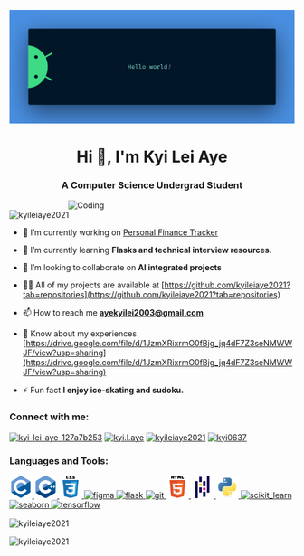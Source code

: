 ![MasterHead](https://raw.githubusercontent.com/ahmadhassan7/ahmadhassan7/master/resources/banner.png)

<h1 align="center">Hi 👋, I'm Kyi Lei Aye</h1>
<h3 align="center">A Computer Science Undergrad Student</h3>

<img align="right" alt="Coding" width="400" src="https://encrypted-tbn0.gstatic.com/images?q=tbn:ANd9GcTB8FvvXjYKhSP2cASxq3YT4X9bT0MNc6W-UA&s">

<p align="left"> <img src="https://komarev.com/ghpvc/?username=kyileiaye2021&label=Profile%20views&color=0e75b6&style=flat" alt="kyileiaye2021" /> </p>

- 🔭 I’m currently working on [Personal Finance Tracker](https://github.com/kyileiaye2021/Personal_Finance_Tracker)

- 🌱 I’m currently learning **Flasks and technical interview resources.**

- 👯 I’m looking to collaborate on **AI integrated projects**

- 👨‍💻 All of my projects are available at [https://github.com/kyileiaye2021?tab=repositories](https://github.com/kyileiaye2021?tab=repositories)

- 📫 How to reach me **ayekyilei2003@gmail.com**

- 📄 Know about my experiences [https://drive.google.com/file/d/1JzmXRixrmO0fBjg_jq4dF7Z3seNMWWJF/view?usp=sharing](https://drive.google.com/file/d/1JzmXRixrmO0fBjg_jq4dF7Z3seNMWWJF/view?usp=sharing)

- ⚡ Fun fact **I enjoy ice-skating and sudoku.**

<h3 align="left">Connect with me:</h3>
<p align="left">
<a href="https://linkedin.com/in/kyi-lei-aye-127a7b253" target="blank"><img align="center" src="https://raw.githubusercontent.com/rahuldkjain/github-profile-readme-generator/master/src/images/icons/Social/linked-in-alt.svg" alt="kyi-lei-aye-127a7b253" height="30" width="40" /></a>
<a href="https://instagram.com/kyi.l.aye" target="blank"><img align="center" src="https://raw.githubusercontent.com/rahuldkjain/github-profile-readme-generator/master/src/images/icons/Social/instagram.svg" alt="kyi.l.aye" height="30" width="40" /></a>
<a href="https://www.leetcode.com/kyileiaye2021" target="blank"><img align="center" src="https://raw.githubusercontent.com/rahuldkjain/github-profile-readme-generator/master/src/images/icons/Social/leet-code.svg" alt="kyileiaye2021" height="30" width="40" /></a>
<a href="https://discord.gg/kyi0637" target="blank"><img align="center" src="https://raw.githubusercontent.com/rahuldkjain/github-profile-readme-generator/master/src/images/icons/Social/discord.svg" alt="kyi0637" height="30" width="40" /></a>
</p>

<h3 align="left">Languages and Tools:</h3>
<p align="left"> <a href="https://www.cprogramming.com/" target="_blank" rel="noreferrer"> <img src="https://raw.githubusercontent.com/devicons/devicon/master/icons/c/c-original.svg" alt="c" width="40" height="40"/> </a> <a href="https://www.w3schools.com/cpp/" target="_blank" rel="noreferrer"> <img src="https://raw.githubusercontent.com/devicons/devicon/master/icons/cplusplus/cplusplus-original.svg" alt="cplusplus" width="40" height="40"/> </a> <a href="https://www.w3schools.com/css/" target="_blank" rel="noreferrer"> <img src="https://raw.githubusercontent.com/devicons/devicon/master/icons/css3/css3-original-wordmark.svg" alt="css3" width="40" height="40"/> </a> <a href="https://www.figma.com/" target="_blank" rel="noreferrer"> <img src="https://www.vectorlogo.zone/logos/figma/figma-icon.svg" alt="figma" width="40" height="40"/> </a> <a href="https://flask.palletsprojects.com/" target="_blank" rel="noreferrer"> <img src="https://www.vectorlogo.zone/logos/pocoo_flask/pocoo_flask-icon.svg" alt="flask" width="40" height="40"/> </a> <a href="https://git-scm.com/" target="_blank" rel="noreferrer"> <img src="https://www.vectorlogo.zone/logos/git-scm/git-scm-icon.svg" alt="git" width="40" height="40"/> </a> <a href="https://www.w3.org/html/" target="_blank" rel="noreferrer"> <img src="https://raw.githubusercontent.com/devicons/devicon/master/icons/html5/html5-original-wordmark.svg" alt="html5" width="40" height="40"/> </a> <a href="https://pandas.pydata.org/" target="_blank" rel="noreferrer"> <img src="https://raw.githubusercontent.com/devicons/devicon/2ae2a900d2f041da66e950e4d48052658d850630/icons/pandas/pandas-original.svg" alt="pandas" width="40" height="40"/> </a> <a href="https://www.python.org" target="_blank" rel="noreferrer"> <img src="https://raw.githubusercontent.com/devicons/devicon/master/icons/python/python-original.svg" alt="python" width="40" height="40"/> </a> <a href="https://scikit-learn.org/" target="_blank" rel="noreferrer"> <img src="https://upload.wikimedia.org/wikipedia/commons/0/05/Scikit_learn_logo_small.svg" alt="scikit_learn" width="40" height="40"/> </a> <a href="https://seaborn.pydata.org/" target="_blank" rel="noreferrer"> <img src="https://seaborn.pydata.org/_images/logo-mark-lightbg.svg" alt="seaborn" width="40" height="40"/> </a> <a href="https://www.tensorflow.org" target="_blank" rel="noreferrer"> <img src="https://www.vectorlogo.zone/logos/tensorflow/tensorflow-icon.svg" alt="tensorflow" width="40" height="40"/> </a> </p>

<p><img align="center" src="https://github-readme-stats.vercel.app/api/top-langs?username=kyileiaye2021&show_icons=true&locale=en&layout=compact" alt="kyileiaye2021" /></p>

<p><img align="center" src="https://github-readme-streak-stats.herokuapp.com/?user=kyileiaye2021&" alt="kyileiaye2021" /></p>
